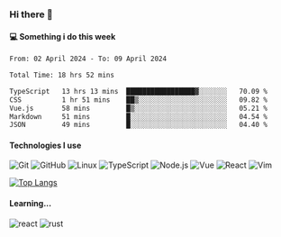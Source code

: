 ### Hi there 👋

#### 💻 Something i do this week

<!--START_SECTION:waka-->

```txt
From: 02 April 2024 - To: 09 April 2024

Total Time: 18 hrs 52 mins

TypeScript   13 hrs 13 mins  █████████████████▓░░░░░░░   70.09 %
CSS          1 hr 51 mins    ██▒░░░░░░░░░░░░░░░░░░░░░░   09.82 %
Vue.js       58 mins         █▒░░░░░░░░░░░░░░░░░░░░░░░   05.21 %
Markdown     51 mins         █░░░░░░░░░░░░░░░░░░░░░░░░   04.54 %
JSON         49 mins         █░░░░░░░░░░░░░░░░░░░░░░░░   04.40 %
```

<!--END_SECTION:waka-->


#### Technologies I use
![Git](https://img.shields.io/badge/-Git-222222?style=flat&logo=git&logoColor=F05032)
![GitHub](https://img.shields.io/badge/-GitHub-181717?style=flat&logo=github)
![Linux](https://img.shields.io/badge/-Linux-222222?style=flat&logo=linux&logoColor=FCC624)
![TypeScript](https://img.shields.io/badge/-TypeScript-000000?style=flat&logo=typescript)
![Node.js](https://img.shields.io/badge/-Node.js-222222?style=flat&logo=node.js&logoColor=339933)
![Vue](https://img.shields.io/badge/-Vue-222222?style=flat&logo=Vue.js&logoColor=4FC08D)
![React](https://img.shields.io/badge/-React-222222?style=flat&logo=React&logoColor=blue)
![Vim](https://img.shields.io/badge/-Vim-222222?style=flat&logo=Vim&logoColor=green)

[![Top Langs](https://github-readme-stats.vercel.app/api/top-langs/?username=GodlessLiu&layout=compact)](https://github.com/anuraghazra/github-readme-stats)
#### Learning...
![react](https://img.shields.io/badge/react-18-blue.svg)
![rust](https://img.shields.io/badge/rust-yellow.svg)
